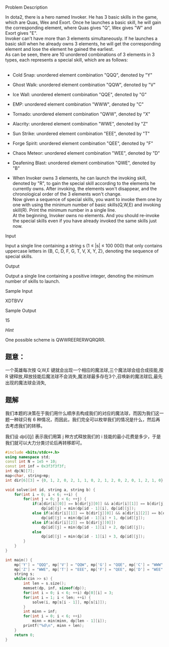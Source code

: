 Problem Description

In dota2, there is a hero named Invoker. He has 3 basic skills in the game, which are Quas, Wex and Exort. Once he launches a basic skill, he will gain the corresponding element, where Quas gives "Q", Wex gives "W" and Exort gives "E".  
Invoker can't have more than 3 elements simultaneously. If he launches a basic skill when he already owns 3 elements, he will get the corresponding element and lose the element he gained the earliest.  
As can be seen, there are 10 unordered combinations of 3 elements in 3 types, each represents a special skill, which are as follows:  
 

- Cold Snap: unordered element combination "QQQ", denoted by "Y"  
    
- Ghost Walk: unordered element combination "QQW", denoted by "V"  
    
- Ice Wall: unordered element combination "QQE", denoted by "G"  
    
- EMP: unordered element combination "WWW", denoted by "C"  
    
- Tornado: unordered element combination "QWW", denoted by "X"  
    
- Alacrity: unordered element combination "WWE", denoted by "Z"  
    
- Sun Strike: unordered element combination "EEE", denoted by "T"  
    
- Forge Spirit: unordered element combination "QEE", denoted by "F"  
    
- Chaos Meteor: unordered element combination "WEE", denoted by "D"
- Deafening Blast: unordered element combination "QWE", denoted by "B"  
    
- When Invoker owns 3 elements, he can launch the invoking skill, denoted by "R", to gain the special skill according to the elements he currently owns. After invoking, the elements won't disappear, and the chronological order of the 3 elements won't change.  
    Now given a sequence of special skills, you want to invoke them one by one with using the minimum number of basic skills(Q,W,E) and invoking skill(R). Print the minimum number in a single line.  
    At the beginning, Invoker owns no elements. And you should re-invoke the special skills even if you have already invoked the same skills just now.

Input

Input a single line containing a string s (1 ≤ |s| ≤ 100 000) that only contains uppercase letters in {B, C, D, F, G, T, V, X, Y, Z}, denoting the sequence of special skills.

Output

Output a single line containing a positive integer, denoting the minimum number of skills to launch.

Sample Input

XDTBVV

Sample Output

15

_Hint_

One possible scheme is QWWREERERWQRQRR.

## 题意：
一个英雄每次按 Q,W,E 键就会出现一个相应的魔法球,三个魔法球会组合成技能,按 R 键释放,释放技能后魔法球不会消失,魔法球最多存在3个,召唤新的魔法球后,最先出现的魔法球会消失,

## 题解
我们本题的决策在于我们用什么顺序去构成我们的对应的魔法球，而因为我们这一题一种球只有 6 种情况，而因此，我们完全可以枚举我们的情况是什么，然后再去考虑我们的转移。

我们设 $dp[i][j]$ 表示我们用第 j 种方式释放我们的 i 技能的最小花费是多少，于是我们就可以大力分类讨论后再转移即可。

```cpp
#include <bits/stdc++.h>
using namespace std;
const int N = 1e5 + 10;
const int inf = 0x3f3f3f3f;
int dp[N][7];
map<char, string>mp;
int dir[6][3] = {0, 1, 2, 0, 2, 1, 1, 0, 2, 1, 2, 0, 2, 0, 1, 2, 1, 0};
 
void solve(int id, string a, string b) {
    for(int i = 0; i < 6; ++i) {
        for(int j = 0; j < 6; ++j) {
            if(a[dir[i][0]] == b[dir[j][0]] && a[dir[i][1]] == b[dir[j][1]] && a[dir[i][2]] == b[dir[j][2]])
                dp[id][j] = min(dp[id - 1][i], dp[id][j]);
            else if(a[dir[i][1]] == b[dir[j][0]] && a[dir[i][2]] == b[dir[j][1]])
                dp[id][j] = min(dp[id - 1][i] + 1, dp[id][j]);
            else if(a[dir[i][2]] == b[dir[j][0]])
                dp[id][j] = min(dp[id - 1][i] + 2, dp[id][j]);
            else
                dp[id][j] = min(dp[id - 1][i] + 3, dp[id][j]);
        }
    }
}
 
int main() {
    mp['Y'] = "QQQ", mp['V'] = "QQW", mp['G'] = "QQE", mp['C'] = "WWW", mp['X'] = "QWW";
    mp['Z'] = "WWE", mp['T'] = "EEE", mp['F'] = "QEE", mp['D'] = "WEE", mp['B'] = "QWE";
    string s;
    while(cin >> s) {
        int len = s.size();
        memset(dp, inf, sizeof(dp));
        for(int i = 0; i < 6; ++i) dp[0][i] = 3;
        for(int i = 1; i < len; ++i) {
            solve(i, mp[s[i - 1]], mp[s[i]]);
        }
        int minn = inf;
        for(int i = 0; i < 6; ++i)
            minn = min(minn, dp[len - 1][i]);
        printf("%d\n", minn + len);
    }
    return 0;
}
```